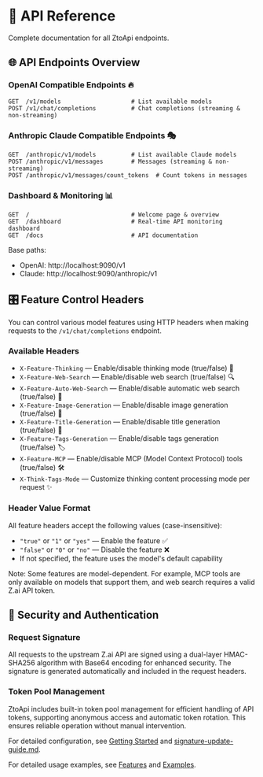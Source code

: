 # 🔌 API Reference

Complete documentation for all ZtoApi endpoints.

## 🌐 API Endpoints Overview

### **OpenAI Compatible Endpoints** 🔥
```
GET  /v1/models                    # List available models
POST /v1/chat/completions          # Chat completions (streaming & non-streaming)
```

### **Anthropic Claude Compatible Endpoints** 🎭
```
GET  /anthropic/v1/models          # List available Claude models
POST /anthropic/v1/messages        # Messages (streaming & non-streaming)  
POST /anthropic/v1/messages/count_tokens  # Count tokens in messages
```

### **Dashboard & Monitoring** 📊
```
GET  /                             # Welcome page & overview
GET  /dashboard                    # Real-time API monitoring dashboard
GET  /docs                         # API documentation
```

Base paths:
- OpenAI: http://localhost:9090/v1
- Claude: http://localhost:9090/anthropic/v1

## 🎛️ Feature Control Headers

You can control various model features using HTTP headers when making requests to the `/v1/chat/completions` endpoint.

### Available Headers

- `X-Feature-Thinking` — Enable/disable thinking mode (true/false) 💭
- `X-Feature-Web-Search` — Enable/disable web search (true/false) 🔍
- `X-Feature-Auto-Web-Search` — Enable/disable automatic web search (true/false) 🤖
- `X-Feature-Image-Generation` — Enable/disable image generation (true/false) 🎨
- `X-Feature-Title-Generation` — Enable/disable title generation (true/false) 📝
- `X-Feature-Tags-Generation` — Enable/disable tags generation (true/false) 🏷️
- `X-Feature-MCP` — Enable/disable MCP (Model Context Protocol) tools (true/false) 🛠️
- `X-Think-Tags-Mode` — Customize thinking content processing mode per request ✨

### Header Value Format

All feature headers accept the following values (case-insensitive):
- `"true"` or `"1"` or `"yes"` — Enable the feature ✅
- `"false"` or `"0"` or `"no"` — Disable the feature ❌
- If not specified, the feature uses the model's default capability

Note: Some features are model-dependent. For example, MCP tools are only available on models that support them, and web search requires a valid Z.ai API token.

## 🔐 Security and Authentication

### Request Signature
All requests to the upstream Z.ai API are signed using a dual-layer HMAC-SHA256 algorithm with Base64 encoding for enhanced security. The signature is generated automatically and included in the request headers.

### Token Pool Management
ZtoApi includes built-in token pool management for efficient handling of API tokens, supporting anonymous access and automatic token rotation. This ensures reliable operation without manual intervention.

For detailed configuration, see [Getting Started](../docs/getting-started.md) and [signature-update-guide.md](../signature-update-guide.md).

For detailed usage examples, see [Features](../docs/features.md) and [Examples](../docs/examples.md).